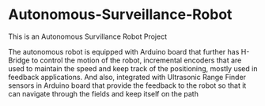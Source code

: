 # Autonomous-Surveillance-Robot
This is an Autonomous Survillance Robot Project

The autonomous robot is equipped with Arduino board that further has H-Bridge
to control the motion of the robot, incremental encoders that are used to maintain the speed
and keep track of the positioning, mostly used in feedback applications. And also, integrated
with Ultrasonic Range Finder sensors in Arduino board that provide the feedback to the robot
so that it can navigate through the fields and keep itself on the path
